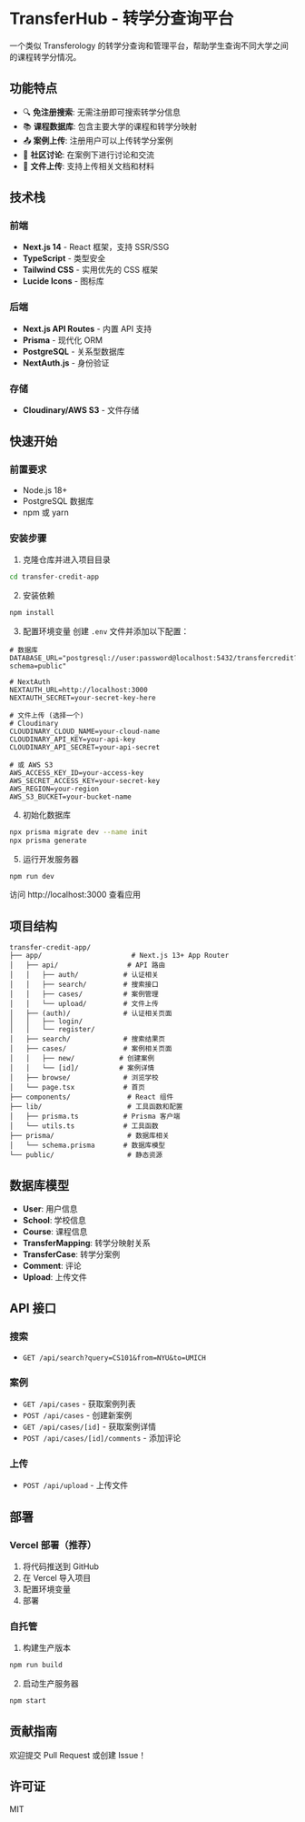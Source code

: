 # TransferHub - 转学分查询平台

一个类似 Transferology 的转学分查询和管理平台，帮助学生查询不同大学之间的课程转学分情况。

## 功能特点

- 🔍 **免注册搜索**: 无需注册即可搜索转学分信息
- 📚 **课程数据库**: 包含主要大学的课程和转学分映射
- 📤 **案例上传**: 注册用户可以上传转学分案例
- 💬 **社区讨论**: 在案例下进行讨论和交流
- 📎 **文件上传**: 支持上传相关文档和材料

## 技术栈

### 前端
- **Next.js 14** - React 框架，支持 SSR/SSG
- **TypeScript** - 类型安全
- **Tailwind CSS** - 实用优先的 CSS 框架
- **Lucide Icons** - 图标库

### 后端
- **Next.js API Routes** - 内置 API 支持
- **Prisma** - 现代化 ORM
- **PostgreSQL** - 关系型数据库
- **NextAuth.js** - 身份验证

### 存储
- **Cloudinary/AWS S3** - 文件存储

## 快速开始

### 前置要求

- Node.js 18+
- PostgreSQL 数据库
- npm 或 yarn

### 安装步骤

1. 克隆仓库并进入项目目录
```bash
cd transfer-credit-app
```

2. 安装依赖
```bash
npm install
```

3. 配置环境变量
创建 `.env` 文件并添加以下配置：
```env
# 数据库
DATABASE_URL="postgresql://user:password@localhost:5432/transfercredit?schema=public"

# NextAuth
NEXTAUTH_URL=http://localhost:3000
NEXTAUTH_SECRET=your-secret-key-here

# 文件上传 (选择一个)
# Cloudinary
CLOUDINARY_CLOUD_NAME=your-cloud-name
CLOUDINARY_API_KEY=your-api-key
CLOUDINARY_API_SECRET=your-api-secret

# 或 AWS S3
AWS_ACCESS_KEY_ID=your-access-key
AWS_SECRET_ACCESS_KEY=your-secret-key
AWS_REGION=your-region
AWS_S3_BUCKET=your-bucket-name
```

4. 初始化数据库
```bash
npx prisma migrate dev --name init
npx prisma generate
```

5. 运行开发服务器
```bash
npm run dev
```

访问 http://localhost:3000 查看应用

## 项目结构

```
transfer-credit-app/
├── app/                      # Next.js 13+ App Router
│   ├── api/                 # API 路由
│   │   ├── auth/           # 认证相关
│   │   ├── search/         # 搜索接口
│   │   ├── cases/          # 案例管理
│   │   └── upload/         # 文件上传
│   ├── (auth)/             # 认证相关页面
│   │   ├── login/
│   │   └── register/
│   ├── search/             # 搜索结果页
│   ├── cases/              # 案例相关页面
│   │   ├── new/           # 创建案例
│   │   └── [id]/          # 案例详情
│   ├── browse/             # 浏览学校
│   └── page.tsx            # 首页
├── components/              # React 组件
├── lib/                     # 工具函数和配置
│   ├── prisma.ts           # Prisma 客户端
│   └── utils.ts            # 工具函数
├── prisma/                  # 数据库相关
│   └── schema.prisma       # 数据库模型
└── public/                  # 静态资源
```

## 数据库模型

- **User**: 用户信息
- **School**: 学校信息
- **Course**: 课程信息
- **TransferMapping**: 转学分映射关系
- **TransferCase**: 转学分案例
- **Comment**: 评论
- **Upload**: 上传文件

## API 接口

### 搜索
- `GET /api/search?query=CS101&from=NYU&to=UMICH`

### 案例
- `GET /api/cases` - 获取案例列表
- `POST /api/cases` - 创建新案例
- `GET /api/cases/[id]` - 获取案例详情
- `POST /api/cases/[id]/comments` - 添加评论

### 上传
- `POST /api/upload` - 上传文件

## 部署

### Vercel 部署（推荐）

1. 将代码推送到 GitHub
2. 在 Vercel 导入项目
3. 配置环境变量
4. 部署

### 自托管

1. 构建生产版本
```bash
npm run build
```

2. 启动生产服务器
```bash
npm start
```

## 贡献指南

欢迎提交 Pull Request 或创建 Issue！

## 许可证

MIT
